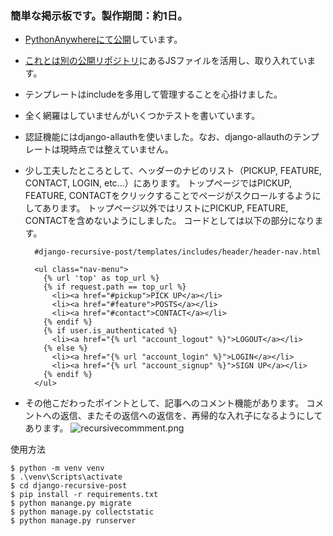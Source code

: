 ### 簡単な掲示板です。製作期間：約1日。
- [PythonAnywhereにて公開](https://maeple5.pythonanywhere.com)しています。
- [これとは別の公開リポジトリ](https://github.com/maeple5/portfolio-CSS-practice)にあるJSファイルを活用し、取り入れています。
- テンプレートはincludeを多用して管理することを心掛けました。
- 全く網羅はしていませんがいくつかテストを書いています。
- 認証機能にはdjango-allauthを使いました。なお、django-allauthのテンプレートは現時点では整えていません。

- 少し工夫したところとして、ヘッダーのナビのリスト（PICKUP, FEATURE, CONTACT, LOGIN, etc...）にあります。
トップページではPICKUP, FEATURE, CONTACTをクリックすることでページがスクロールするようにしてあります。
トップページ以外ではリストにPICKUP, FEATURE, CONTACTを含めないようにしました。
コードとしては以下の部分になります。

        #django-recursive-post/templates/includes/header/header-nav.html

        <ul class="nav-menu">
          {% url 'top' as top_url %}
          {% if request.path == top_url %}
            <li><a href="#pickup">PICK UP</a></li>
            <li><a href="#feature">POSTS</a></li>
            <li><a href="#contact">CONTACT</a></li>
          {% endif %}
          {% if user.is_authenticated %}
            <li><a href="{% url "account_logout" %}">LOGOUT</a></li>
          {% else %}
            <li><a href="{% url "account_login" %}">LOGIN</a></li>
            <li><a href="{% url "account_signup" %}">SIGN UP</a></li>
          {% endif %}
        </ul>

- その他こだわったポイントとして、記事へのコメント機能があります。
コメントへの返信、またその返信への返信を、再帰的な入れ子になるようにしてあります。
![recursivecommment.png](https://qiita-image-store.s3.ap-northeast-1.amazonaws.com/0/3288404/2fe03f52-a140-c2f7-6aad-bdbdfc80359c.png)

使用方法

    $ python -m venv venv
    $ .\venv\Scripts\activate
    $ cd django-recursive-post
    $ pip install -r requirements.txt
    $ python manange.py migrate
    $ python manage.py collectstatic
    $ python manage.py runserver
